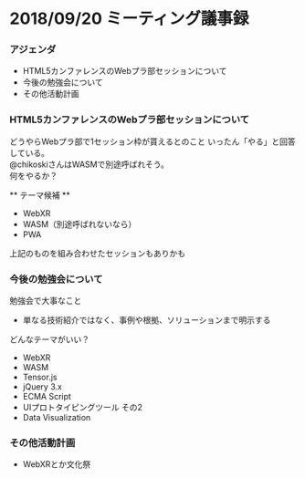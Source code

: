 # 2018/09/20 ミーティング議事録

### アジェンダ
- HTML5カンファレンスのWebプラ部セッションについて
- 今後の勉強会について
- その他活動計画



### HTML5カンファレンスのWebプラ部セッションについて

どうやらWebプラ部で1セッション枠が貰えるとのこと
いったん「やる」と回答している。  
@chikoskiさんはWASMで別途呼ばれそう。  
何をやるか？  

** テーマ候補 **  

- WebXR
- WASM（別途呼ばれないなら）
- PWA

上記のものを組み合わせたセッションもありかも

### 今後の勉強会について

勉強会で大事なこと
- 単なる技術紹介ではなく、事例や根拠、ソリューションまで明示する

どんなテーマがいい？

- WebXR
- WASM
- Tensor.js
- jQuery 3.x
- ECMA Script
- UIプロトタイピングツール その2
- Data Visualization

### その他活動計画

- WebXRとか文化祭

